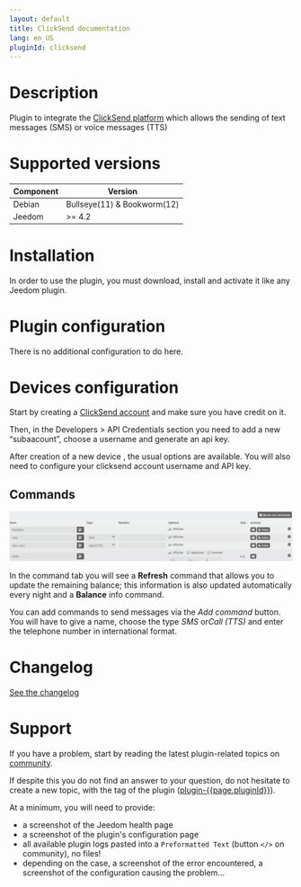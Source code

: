 ```yaml
---
layout: default
title: ClickSend documentation 
lang: en_US
pluginId: clicksend
---
```


# Description

Plugin to integrate the [ClickSend platform](https://www.clicksend.com) which allows the sending of text messages (SMS) or voice messages (TTS)

# Supported versions

| Component | Version                     |
|-----------|-----------------------------|
| Debian    | Bullseye(11) & Bookworm(12) |
| Jeedom    | >= 4.2                      |

# Installation

In order to use the plugin, you must download, install and activate it like any Jeedom plugin.

# Plugin configuration

There is no additional configuration to do here.

# Devices configuration

Start by creating a [ClickSend account](https://www.clicksend.com) and make sure you have credit on it.

Then, in the Developers > API Credentials section you need to add a new “subaacount”, choose a username and generate an api key.

After creation of a new device , the usual options are available.
You will also need to configure your clicksend account username and API key.

## Commands

![commands](./../images/commands.png)

In the command tab you will see a **Refresh** command that allows you to update the remaining balance; this information is also updated automatically every night and a **Balance** info command.

You can add commands to send messages via the *Add command* button. You will have to give a name, choose the type *SMS* or*Call (TTS)* and enter the telephone number in international format.

# Changelog

[See the changelog](./changelog)

# Support

If you have a problem, start by reading the latest plugin-related topics on [community]({{site.forum}}/tag/plugin-{{page.pluginId}}).

If despite this you do not find an answer to your question, do not hesitate to create a new topic, with the tag of the plugin ([plugin-{{page.pluginId}}]({{site.forum}}/tag/plugin-{{page.pluginId}})).

At a minimum, you will need to provide:

- a screenshot of the Jeedom health page
- a screenshot of the plugin's configuration page
- all available plugin logs pasted into a `Preformatted Text` (button `</>` on community), no files!
- depending on the case, a screenshot of the error encountered, a screenshot of the configuration causing the problem...
